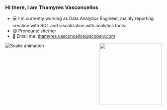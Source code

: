 ### Hi there,  I am Thamyres Vasconcellos
<div>
  
- 💻  I'm currently working as Data Analytics Engineer, mainly reporting creation with SQL and visualization with analytics tools.
- 😄  Pronouns: she/her
- 📧  Email me: thamyres.vasconcellos@scopely.com
<img align="right" alt="" width="200" height="200" border="0" src="https://i.picasion.com/pic91/7fa1b91f05a635396d30f8a8dbd00f6d.gif">
  </div>
 
 
  ![Snake animation](https://github.com/thamyvas1/thamyvas1/blob/output/github-contribution-grid-snake.svg)
 
</div>
